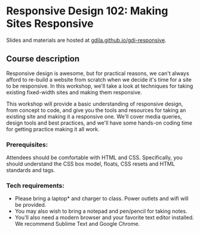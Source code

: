 # Responsive Design 102: Making Sites Responsive

Slides and materials are hosted at [gdila.github.io/gdi-responsive](gdila.github.io/gdi-responsive).

## Course description

Responsive design is awesome, but for practical reasons, we can't always afford to re-build a website from scratch when we decide it's time for a site to be responsive. In this workshop, we'll take a look at techniques for taking existing fixed-width sites and making them responsive.

This workshop will provide a basic understanding of responsive design, from concept to code, and give you the tools and resources for taking an existing site and making it a responsive one. We'll cover media queries, design tools and best practices, and we'll have some hands-on coding time for getting practice making it all work.


### Prerequisites:

Attendees should be comfortable with HTML and CSS. Specifically, you should understand the CSS box model, floats, CSS resets and HTML standards and tags.



### Tech requirements:

 - Please bring a laptop* and charger to class. Power outlets and wifi will be provided.
 - You may also wish to bring a notepad and pen/pencil for taking notes.
 - You'll also need a modern browser and your favorite text editor installed. We recommend Sublime Text and Google Chrome.